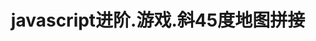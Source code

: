 ---
layout: result
title: javascript进阶.游戏.斜45度地图拼接
keywords:	 "javascript,game,map,斜45度地图拼接"
description: "javascript game map 斜45度地图拼接"
referrertitle: "javascript进阶.游戏.斜45度地图拼接"
referrer: "/2014/10/24/javascript-game-map45/"
hash: "vmljG"
height: 395
---